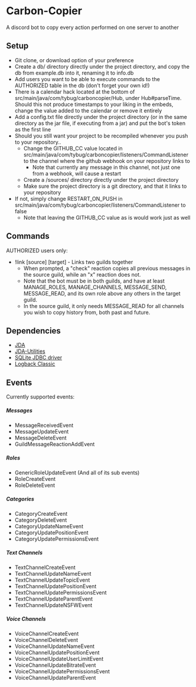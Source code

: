# Carbon-Copier
A discord bot to copy every action performed on one server to another


## Setup
* Git clone, or download option of your preference
* Create a db/ directory directly under the project directory, and copy the db from example.db into it, renaming it to info.db
* Add users you want to be able to execute commands to the AUTHORIZED table in the db (don't forget your own id!)
* There is a calendar hack located at the bottom of src/main/java/com/tybug/carboncopier/Hub, under Hub#parseTime. Should this not produce timestamps to your liking in the embeds, change the value added to the calendar or remove it entirely
* Add a config.txt file directly under the project directory (or in the same directory as the jar file, if executing from a jar) and put the bot's token as the first line
* Should you still want your project to be recompiled whenever you push to your repository..
    * Change the GITHUB_CC value located in src/main/java/com/tybug/carboncopier/listeners/CommandListener to the channel where the github webhook on your repository links to
        * Note that currently any message in this channel, not just one from a webhook, will cause a restart 
    * Create a /sources/ directory directly under the project directory
    * Make sure the project directory is a git directory, and that it links to your repository
* If not, simply change RESTART\_ON_PUSH in src/main/java/com/tybug/carboncopier/listeners/CommandListener to false
    * Note that leaving the GITHUB_CC value as is would work just as well


## Commands
AUTHORIZED users only:

* !link \[source] \[target] - Links two guilds together
    * When prompted, a "check" reaction copies all previous messages in the source guild, while an "x" reaction does not.
    * Note that the bot must be in both guilds, and have at least MANAGE\_ROLES, MANAGE\_CHANNELS, MESSAGE\_SEND, MESSAGE\_READ, and its own role above any others in the target guild.
    * In the source guild, it only needs MESSAGE_READ for all channels you wish to copy history from, both past and future. 


## Dependencies
* [JDA](https://github.com/DV8FromTheWorld/JDA)
* [JDA-Utilities](https://github.com/JDA-Applications/JDA-Utilities)
* [SQLite JDBC driver](https://github.com/xerial/sqlite-jdbc)
* [Logback Classic](https://mvnrepository.com/artifact/ch.qos.logback/logback-classic/0.9.26)


## Events
Currently supported events:

##### Messages
* MessageReceivedEvent
* MessageUpdateEvent
* MessageDeleteEvent
* GuildMessageReactionAddEvent

##### Roles
* GenericRoleUpdateEvent (And all of its sub events)
* RoleCreateEvent
* RoleDeleteEvent


##### Categories
* CategoryCreateEvent
* CategoryDeleteEvent
* CategoryUpdateNameEvent
* CategoryUpdatePositionEvent
* CategoryUpdatePermissionsEvent

##### Text Channels
* TextChannelCreateEvent
* TextChannelUpdateNameEvent
* TextChannelUpdateTopicEvent
* TextChannelUpdatePositionEvent
* TextChannelUpdatePermissionsEvent
* TextChannelUpdateParentEvent
* TextChannelUpdateNSFWEvent

##### Voice Channels
* VoiceChannelCreateEvent
* VoiceChannelDeleteEvent
* VoiceChannelUpdateNameEvent
* VoiceChannelUpdatePositionEvent
* VoiceChannelUpdateUserLimitEvent
* VoiceChannelUpdateBitrateEvent
* VoiceChannelUpdatePermissionsEvent
* VoiceChannelUpdateParentEvent


